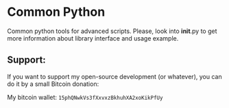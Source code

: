Common Python
=============

Common python tools for advanced scripts. Please, look into __init__.py to get more information about library interface and usage example.

Support:
--------
If you want to support my open-source development (or whatever), you can do it by a small Bitcoin donation:

My bitcoin wallet: `15phQNwkVs3fXxvxzBkhuhXA2xoKikPfUy`

